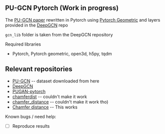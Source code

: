 ## PU-GCN Pytorch (Work in progress)

The [PU-GCN paper](https://arxiv.org/abs/1912.03264) rewritten in Pytorch using [Pytorch Geometric](https://github.com/pyg-team/pytorch_geometric) and layers provided in the [DeepGCN](https://github.com/lightaime/deep_gcns_torch) repo

`gcn_lib` folder is taken from the DeepGCN repository

Required libraries
- Pytorch, Pytorch geometric, open3d, h5py, tqdm

## Relevant repositories

- [PU-GCN](https://github.com/guochengqian/PU-GCN) -- dataset downloaded from here
- [DeepGCN](https://github.com/lightaime/deep_gcns_torch)
- [PUGAN-pytorch](https://github.com/UncleMEDM/PUGAN-pytorch)
- [chamferdist](https://github.com/krrish94/chamferdist) -- couldn't make it work
- [chamfer_distance](https://github.com/otaheri/chamfer_distance) -- couldn't make it work tho)
- [Chamfer distance](https://github.com/ThibaultGROUEIX/ChamferDistancePytorch) -- This works


Known bugs / need help:
- [ ] Reproduce results

